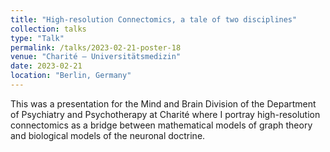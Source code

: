 ```yaml
---
title: "High-resolution Connectomics, a tale of two disciplines"
collection: talks
type: "Talk"
permalink: /talks/2023-02-21-poster-18
venue: "Charité – Universitätsmedizin"
date: 2023-02-21
location: "Berlin, Germany"
---
```


This was a presentation for the Mind and Brain Division of the Department of Psychiatry and Psychotherapy at Charité where I portray high-resolution connectomics as a bridge between mathematical models of graph theory and biological models of the neuronal doctrine.
